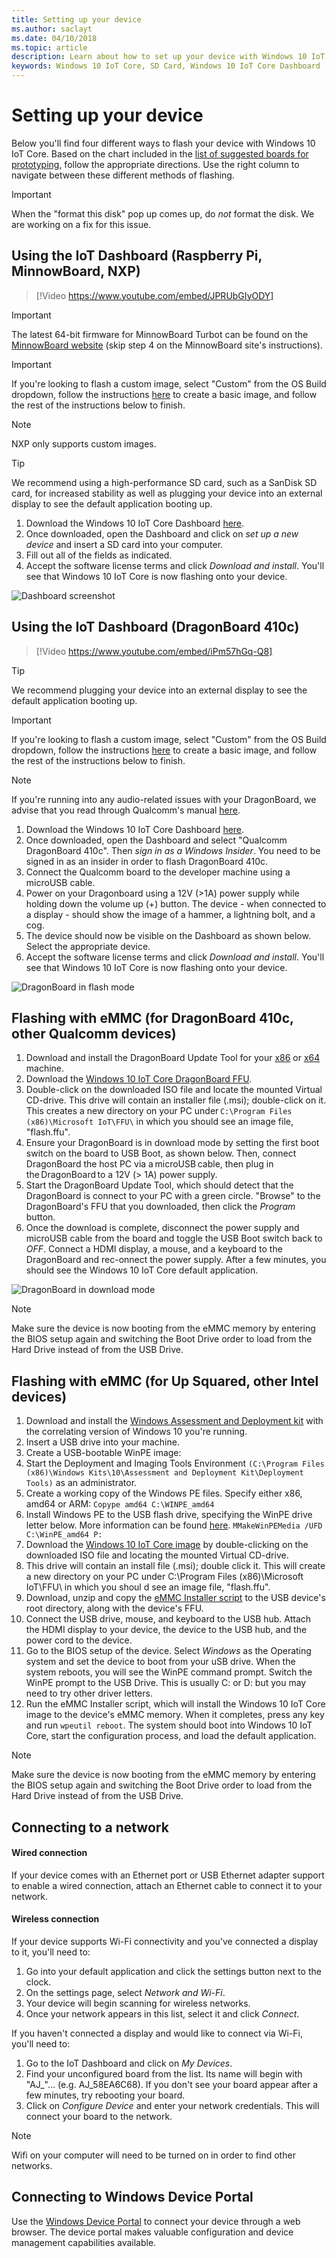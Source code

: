 ```yaml
---
title: Setting up your device
ms.author: saclayt 
ms.date: 04/10/2018 
ms.topic: article 
description: Learn about how to set up your device with Windows 10 IoT Core using a SD Card.
keywords: Windows 10 IoT Core, SD Card, Windows 10 IoT Core Dashboard
---
```


# Setting up your device

Below you'll find four different ways to flash your device with Windows 10 IoT Core. Based on the chart included in the [list of suggested boards for prototyping](PrototypeBoards.md), follow the appropriate directions. Use the right column to navigate between these different methods of flashing.

> [!IMPORTANT]
> When the "format this disk" pop up comes up, do _not_ format the disk. We are working on a fix for this issue.

## Using the IoT Dashboard (Raspberry Pi, MinnowBoard, NXP)

> [!Video https://www.youtube.com/embed/JPRUbGIyODY]


> [!IMPORTANT]
> The latest 64-bit firmware for MinnowBoard Turbot can be found on the [MinnowBoard website](https://minnowboard.org/tutorials/updating-the-firmware) (skip step 4 on the MinnowBoard site's instructions).

> [!IMPORTANT]
> If you're looking to flash a custom image, select "Custom" from the OS Build dropdown, follow the instructions [here](https://docs.microsoft.com/windows-hardware/manufacture/iot/create-a-basic-image) to create a basic image, and follow the rest of the instructions below to finish.

> [!NOTE]
> NXP only supports custom images.

> [!TIP]
> We recommend using a high-performance SD card, such as a SanDisk SD card, for increased stability as well as plugging your device into an external display to see the default application booting up.


1. Download the Windows 10 IoT Core Dashboard [here](https://docs.microsoft.com/windows/iot-core/downloads).
2. Once downloaded, open the Dashboard and click on _set up a new device_ and insert a SD card into your computer.
3. Fill out all of the fields as indicated.
4. Accept the software license terms and click _Download and install_. You'll see that Windows 10 IoT Core is now flashing onto your device.


![Dashboard screenshot](../../media/DeviceSetup/Dashboard-Screenshot.jpg)
 

## Using the IoT Dashboard (DragonBoard 410c)

> [!Video https://www.youtube.com/embed/iPm57hGq-Q8]

> [!TIP]
> We recommend plugging your device into an external display to see the default application booting up.

> [!IMPORTANT]
> If you're looking to flash a custom image, select "Custom" from the OS Build dropdown, follow the instructions [here](https://docs.microsoft.com/windows-hardware/manufacture/iot/create-a-basic-image) to create a basic image, and follow the rest of the instructions below to finish.

> [!NOTE]
> If you're running into any audio-related issues with your DragonBoard, we advise that you read through Qualcomm's manual [here](https://developer.qualcomm.com/download/db410c/stereo-connector-and-audio-routing-application-note.pdf). 

1. Download the Windows 10 IoT Core Dashboard [here](https://docs.microsoft.com/windows/iot-core/downloads).
2. Once downloaded, open the Dashboard and select "Qualcomm DragonBoard 410c". Then _sign in as a Windows Insider_. You need to be signed in as an insider in order to flash DragonBoard 410c. 
3. Connect the Qualcomm board to the developer machine using a microUSB cable.
4. Power on your Dragonboard using a 12V (>1A) power supply while holding down the volume up (+) button. The device - when connected to a display - should show the image of a hammer, a lightning bolt, and a cog. 
5. The device should now be visible on the Dashboard as shown below. Select the appropriate device.
6. Accept the software license terms and click _Download and install_. You'll see that Windows 10 IoT Core is now flashing onto your device.


![DragonBoard in flash mode](../../media/DeviceSetup/db4.png)


## Flashing with eMMC (for DragonBoard 410c, other Qualcomm devices)

1. Download and install the DragonBoard Update Tool for your [x86](https://developer.qualcomm.com/download/db410c/windows-10-iot-update-tool-dragonboard-410c-x86.zip) or [x64](https://developer.qualcomm.com/download/db410c/windows-10-iot-update-tool-dragonboard-410c-x64.zip) machine.
2. Download the [Windows 10 IoT Core DragonBoard FFU](https://developer.microsoft.com/en-us/windows/iot/Downloads).
3. Double-click on the downloaded ISO file and locate the mounted Virtual CD-drive. This drive will contain an installer file (.msi); double-click on it. This creates a new directory on your PC under `C:\Program Files (x86)\Microsoft IoT\FFU\` in which you should see an image file, "flash.ffu".
4. Ensure your DragonBoard is in download mode by setting the first boot switch on the board to USB Boot, as shown below. Then, connect DragonBoard the host PC via a microUSB cable, then plug in the DragonBoard to a 12V (> 1A) power supply.
5. Start the DragonBoard Update Tool, which should detect that the DragonBoard is connect to your PC with a green circle. "Browse" to the DragonBoard's FFU that you downloaded, then click the _Program_ button.
6. Once the download is complete, disconnect the power supply and microUSB cable from the board and toggle the USB Boot switch back to _OFF_. Connect a HDMI display, a mouse, and a keyboard to the DragonBoard and rec-onnect the power supply. After a few minutes, you should see the Windows 10 IoT Core default application. 

![DragonBoard in download mode](../../media/DeviceSetup/db1.png)

> [!NOTE]
> Make sure the device is now booting from the eMMC memory by entering the BIOS setup again and switching the Boot Drive order to load from the Hard Drive instead of from the USB Drive.


## Flashing with eMMC (for Up Squared, other Intel devices)

1. Download and install the [Windows Assessment and Deployment kit](https://docs.microsoft.com/windows-hardware/get-started/adk-install) with the correlating version of Windows 10 you're running.
2. Insert a USB drive into your machine.
3. Create a USB-bootable WinPE image:
4. Start the Deployment and Imaging Tools Environment `(C:\Program Files (x86)\Windows Kits\10\Assessment and Deployment Kit\Deployment Tools)` as an administrator.
5. Create a working copy of the Windows PE files. Specify either x86, amd64 or ARM: `Copype amd64 C:\WINPE_amd64`
6. Install Windows PE to the USB flash drive, specifying the WinPE drive letter below. More information can be found [here](https://docs.microsoft.com/windows-hardware/manufacture/desktop/winpe-create-usb-bootable-drive). `MMakeWinPEMedia /UFD C:\WinPE_amd64 P:`
7. Download the [Windows 10 IoT Core image](https://downloads.up-community.org/?post_type=wpdmpro&p=204&preview=true) by double-clicking on the downloaded ISO file and locating the mounted Virtual CD-drive.
8. This drive will contain an install file (.msi); double click it. This will create a new directory on your PC under C:\Program Files (x86)\Microsoft IoT\FFU\ in which you shoul d see an image file, "flash.ffu".
9. Download, unzip and copy the [eMMC Installer script](https://github.com/ms-iot/content/blob/develop/Resources/eMMCInstaller.zip) to the USB device's root directory, along with the device's FFU.
10. Connect the USB drive, mouse, and keyboard to the USB hub. Attach the HDMI display to your device, the device to the USB hub, and the power cord to the device.
11. Go to the BIOS setup of the device. Select *Windows* as the Operating system and set the device to boot from your uSB drive. When the system reboots, you will see the WinPE command prompt. Switch the WinPE prompt to the USB Drive. This is usually C: or D: but you may need to try other driver letters.
12. Run the eMMC Installer script, which will install the Windows 10 IoT Core image to the device's eMMC memory. When it completes, press any key and run `wpeutil reboot`. The system should boot into Windows 10 IoT Core, start the configuration process, and load the default application.

> [!NOTE]
> Make sure the device is now booting from the eMMC memory by entering the BIOS setup again and switching the Boot Drive order to load from the Hard Drive instead of from the USB Drive.


## Connecting to a network

#### Wired connection
If your device comes with an Ethernet port or USB Ethernet adapter support to enable a wired connection, attach an Ethernet cable to connect it to your network.

#### Wireless connection
If your device supports Wi-Fi connectivity and you've connected a display to it, you'll need to:

1. Go into your default application and click the settings button next to the clock.
2. On the settings page, select _Network and Wi-Fi_.
3. Your device will begin scanning for wireless networks.
4. Once your network appears in this list, select it and click _Connect_.

If you haven't connected a display and would like to connect via Wi-Fi, you'll need to:

1. Go to the IoT Dashboard and click on _My Devices_.
2. Find your unconfigured board from the list. Its name will begin with "AJ_"... (e.g. AJ_58EA6C68). If you don't see your board appear after a few minutes, try rebooting your board.
3. Click on _Configure Device_ and enter your network credentials. This will connect your board to the network.

> [!NOTE]
> Wifi on your computer will need to be turned on in order to find other networks.

## Connecting to Windows Device Portal

Use the [Windows Device Portal](../../manage-your-device/DevicePortal.md) to connect your device through a web browser. The device portal makes valuable configuration and device management capabilities available. 

